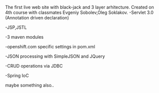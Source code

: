 
The first live web site with black-jack and 3 layer arhitecture. Created on 4th course with classmates Evgeniy Sobolev,Oleg Soklakov. 
-Servlet 3.0 (Annotation driven declaration)

-JSP,JSTL

-3 maven modules

-openshift.com specific settings in pom.xml

-JSON processing with SimpleJSON and JQuery

-CRUD operations via JDBC

-Spring IoC

maybe something also..


